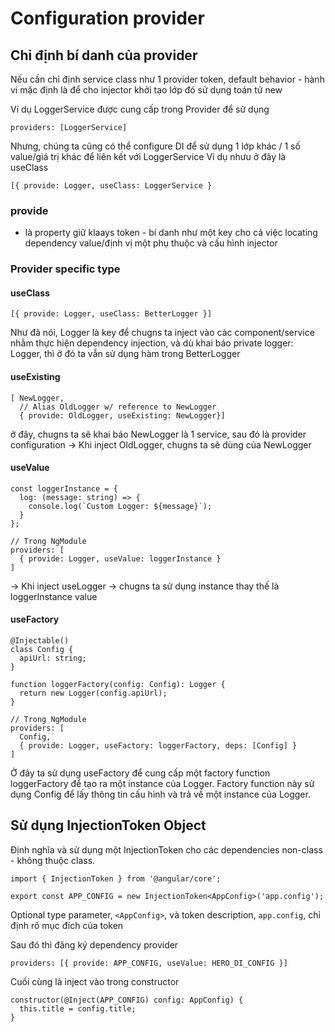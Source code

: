 # Configuration provider
Chỉ định bí danh của provider
-----------------------------

Nếu cần chỉ định service class như 1 provider token, default behavior - hành vi mặc định là để cho injector khởi tạo lớp đó sử dụng toán tử new

Ví dụ LoggerService được cung cấp trong Provider để sử dụng

```text-plain
providers: [LoggerService]
```

Nhưng, chúng ta cũng có thể configure DI để sử dụng 1 lớp khác / 1 số value/giá trị khác để liên kết với LoggerService Ví dụ nhưu ở đây là useClass

```text-plain
[{ provide: Logger, useClass: LoggerService }
```

### **provide** 

*   là property giữ klaays token - bí danh như một key cho cả việc locating dependency value/định vị một phụ thuộc và cấu hình injector

### **Provider specific type**

#### useClass

```text-plain
[{ provide: Logger, useClass: BetterLogger }]
```

Như đã nói, Logger là key để chugns ta inject vào các component/service nhằm thực hiện dependency injection, và dù khai báo private logger: Logger, thì ở đó ta vẫn sử dụng hàm trong BetterLogger

#### useExisting

```text-plain
[ NewLogger,
  // Alias OldLogger w/ reference to NewLogger
  { provide: OldLogger, useExisting: NewLogger}]
```

ở đây, chugns ta sẽ khai báo NewLogger là 1 service, sau đó là provider configuration → Khi inject OldLogger, chugns ta sẽ dùng của NewLogger

#### useValue

```text-plain
const loggerInstance = {
  log: (message: string) => {
    console.log(`Custom Logger: ${message}`);
  }
};

// Trong NgModule
providers: [
  { provide: Logger, useValue: loggerInstance }
]
```

→ Khi inject useLogger → chugns ta sử dụng instance thay thế là loggerInstance value

#### useFactory

```text-plain
@Injectable()
class Config {
  apiUrl: string;
}

function loggerFactory(config: Config): Logger {
  return new Logger(config.apiUrl);
}

// Trong NgModule
providers: [
  Config,
  { provide: Logger, useFactory: loggerFactory, deps: [Config] }
]
```

Ở đây ta sử dụng useFactory để cung cấp một factory function loggerFactory để tạo ra một instance của Logger. Factory function này sử dụng Config để lấy thông tin cấu hình và trả về một instance của Logger.

Sử dụng InjectionToken Object
-----------------------------

Định nghĩa và sử dụng một InjectionToken cho các dependencies non-class - không thuộc class.

```text-plain
import { InjectionToken } from '@angular/core';

export const APP_CONFIG = new InjectionToken<AppConfig>('app.config');
```

Optional type parameter, `<AppConfig>`, và token description, `app.config`, chỉ định rõ mục đích của token

Sau đó thì đăng ký dependency provider

```text-plain
providers: [{ provide: APP_CONFIG, useValue: HERO_DI_CONFIG }]
```

Cuối cùng là inject vào trong constructor

```text-plain
constructor(@Inject(APP_CONFIG) config: AppConfig) {
  this.title = config.title;
}
```